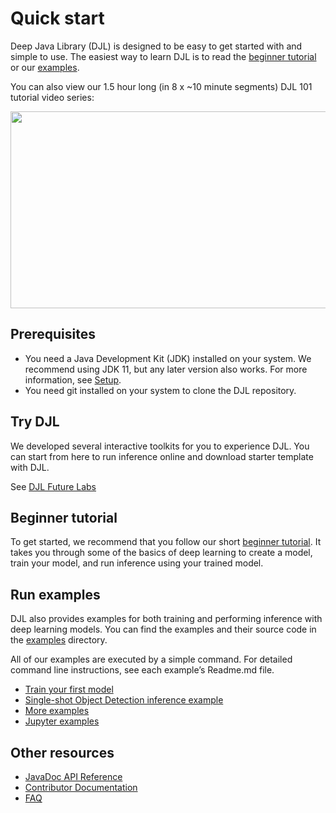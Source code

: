 # Quick start

Deep Java Library (DJL) is designed to be easy to get started with and simple to use.
The easiest way to learn DJL is to read the [beginner tutorial](../jupyter/tutorial/README.md) or
our [examples](../examples/README.md).

You can also view our 1.5 hour long (in 8 x ~10 minute segments) DJL 101 tutorial video series:

[<img src="https://resources.djl.ai/images/djl-101.jpg" width="560" height="315">](https://www.youtube.com/embed/?list=PLC1JzXeHJitDmZBHupMGZE2zHzU8fEvfD&listType=playlist)

## Prerequisites

* You need a Java Development Kit (JDK) installed on your system. We recommend using JDK 11, but any later version also works. For more information, see [Setup](development/setup.md).
* You need git installed on your system to clone the DJL repository.

## Try DJL

We developed several interactive toolkits for you to experience DJL.
You can start from here to run inference online and download starter template with DJL.

See [DJL Future Labs](interactive_tool.md)

## Beginner tutorial

To get started, we recommend that you follow our short [beginner tutorial](../jupyter/tutorial/README.md). It takes you through some of the basics of deep learning to create a model, train your model, and run inference using your trained model.

## Run examples

DJL also provides examples for both training and performing inference with deep learning models. You can find the examples and their source code in the [examples](https://github.com/deepjavalibrary/djl/tree/master/examples) directory.
 
All of our examples are executed by a simple command. For detailed command line instructions, see each example’s Readme.md file.

- [Train your first model](../examples/docs/train_mnist_mlp.md)
- [Single-shot Object Detection inference example](../examples/docs/object_detection.md)
- [More examples](https://github.com/deepjavalibrary/djl/tree/master/examples)
- [Jupyter examples](../jupyter/README.md)

## Other resources

- [JavaDoc API Reference](https://javadoc.djl.ai/)
- [Contributor Documentation](development/README.md)
- [FAQ](faq.md)
